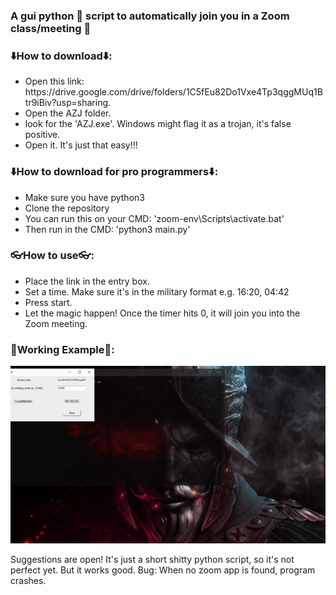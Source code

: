 ### A gui python 🐍 script to automatically join you in a Zoom class/meeting 🧲

### ⬇️How to download⬇️:
<ul>
    <li>Open this link: https://drive.google.com/drive/folders/1C5fEu82Do1Vxe4Tp3qggMUq1Btr9iBiv?usp=sharing.</li>
    <li>Open the AZJ folder.</li>
    <li>look for the 'AZJ.exe'. Windows might flag it as a trojan, it's false positive.</li>
    <li>Open it. It's just that easy!!!</li>
</ul>

### ⬇️How to download for pro programmers⬇️:
<ul>
    <li>Make sure you have python3</li>
    <li>Clone the repository</li>
    <li>You can run this on your CMD: 'zoom-env\Scripts\activate.bat'</li>
    <li>Then run in the CMD: 'python3 main.py'</li>
</ul>

### 👓How to use👓:
<ul>
    <li>Place the link in the entry box.</li>
    <li>Set a time. Make sure it's in the military format e.g. 16:20, 04:42</li>
    <li>Press start.</li>
    <li>Let the magic happen! Once the timer hits 0, it will join you into the Zoom meeting.</li>
</ul>

### 📼Working Example📼:
![AZJ GIF](./images/azj.gif)

Suggestions are open! It's just a short shitty python script, so it's not perfect yet. But it works good.
Bug: When no zoom app is found, program crashes.
